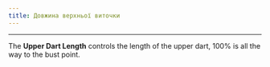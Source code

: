 ```yaml
---
title: Довжина верхньої виточки
---
```


***

The **Upper Dart Length** controls the length of the upper dart, 100% is all the way to the bust point.
